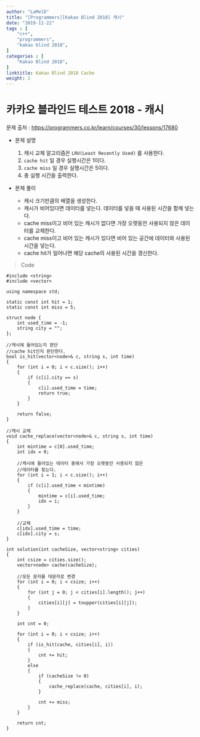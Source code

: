 ```yaml
---
author: "LaMelD"
title: "[Programmers][Kakao Blind 2018] 캐시"
date: "2019-11-22"
tags : [
    "c++",
    "programmers",
    "kakao blind 2018",
]
categories : [
    "Kakao Blind 2018",
]
linktitle: Kakao Blind 2018 Cache
weight: 2
---
```


<h1>카카오 블라인드 테스트 2018 - 캐시</h1>

문제 출처 : <a href="https://programmers.co.kr/learn/courses/30/lessons/17680">https://programmers.co.kr/learn/courses/30/lessons/17680</a>

- 문제 설명
	1. 캐시 교체 알고리즘은 `LRU(Least Recently Used)` 를 사용한다.
	2. `cache hit` 일 경우 실행시간은 1이다.
	3. `cache miss` 일 경우 실행시간은 5이다.
	4. 총 실행 시간을 출력한다.
	
- 문제 풀이
	- 캐시 크기만큼의 배열을 생성한다.
	- 캐시가 비어있다면 데이터를 넣는다. 데이터를 넣을 때 사용된 시간을 함께 넣는다.
	- cache miss이고 비어 있는 캐시가 없다면 가장 오랫동안 사용되지 않은 데이터를 교체한다.
	- cache miss이고 비어 있는 캐시가 있다면 비어 있는 공간에 데이터와 사용된 시간을 넣는다.
	- cache hit가 일어나면 해당 cache의 사용된 시간을 갱신한다.
	
>Code
```
#include <string>
#include <vector>

using namespace std;

static const int hit = 1;
static const int miss = 5;

struct node {
	int used_time = -1;
	string city = "";
};

//캐시에 들어있는지 판단
//cache hit인지 판단한다.
bool is_hit(vector<node>& c, string s, int time)
{
	for (int i = 0; i < c.size(); i++)
	{
		if (c[i].city == s)
		{
			c[i].used_time = time;
			return true;
		}
	}

	return false;
}

//캐시 교체
void cache_replace(vector<node>& c, string s, int time)
{
	int mintime = c[0].used_time;
	int idx = 0;

	//캐시에 들어있는 데이터 중에서 가장 오랫동안 사용되지 않은
	//데이터를 찾는다.
	for (int i = 1; i < c.size(); i++)
	{
		if (c[i].used_time < mintime)
		{
			mintime = c[i].used_time;
			idx = i;
		}
	}

	//교체
	c[idx].used_time = time;
	c[idx].city = s;
}

int solution(int cacheSize, vector<string> cities)
{
	int csize = cities.size();
	vector<node> cache(cacheSize);

	//모든 문자를 대문자로 변경
	for (int i = 0; i < csize; i++)
	{
		for (int j = 0; j < cities[i].length(); j++)
		{
			cities[i][j] = toupper(cities[i][j]);
		}
	}

	int cnt = 0;

	for (int i = 0; i < csize; i++)
	{
		if (is_hit(cache, cities[i], i))
		{
			cnt += hit;
		}
		else
		{
			if (cacheSize != 0)
			{
				cache_replace(cache, cities[i], i);
			}

			cnt += miss;
		}
	}

	return cnt;
}
```